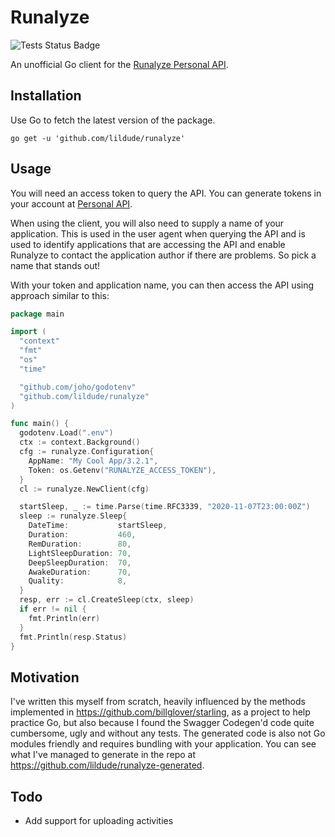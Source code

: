 # Runalyze

![Tests Status Badge](https://github.com/lildude/runalyze/workflows/Tests/badge.svg)

An unofficial Go client for the [Runalyze Personal API](https://runalyze.com/help/article/personal-api).

## Installation

Use Go to fetch the latest version of the package.

```shell
go get -u 'github.com/lildude/runalyze'
```

## Usage

You will need an access token to query the API. You can generate tokens in your account at [Personal API](https://runalyze.com/settings/personal-api).

When using the client, you will also need to supply a name of your application. This is used in the user agent when querying the API and is used to identify applications that are accessing the API and enable Runalyze to contact the application author if there are problems. So pick a name that stands out!

With your token and application name, you can then access the API using approach similar to this:

```go
package main

import (
  "context"
  "fmt"
  "os"
  "time"

  "github.com/joho/godotenv"
  "github.com/lildude/runalyze"
)

func main() {
  godotenv.Load(".env")
  ctx := context.Background()
  cfg := runalyze.Configuration{
    AppName: "My Cool App/3.2.1",
    Token: os.Getenv("RUNALYZE_ACCESS_TOKEN"),
  }
  cl := runalyze.NewClient(cfg)

  startSleep, _ := time.Parse(time.RFC3339, "2020-11-07T23:00:00Z")
  sleep := runalyze.Sleep{
    DateTime:           startSleep,
    Duration:           460,
    RemDuration:        80,
    LightSleepDuration: 70,
    DeepSleepDuration:  70,
    AwakeDuration:      70,
    Quality:            8,
  }
  resp, err := cl.CreateSleep(ctx, sleep)
  if err != nil {
    fmt.Println(err)
  }
  fmt.Println(resp.Status)
}
```

## Motivation

I've written this myself from scratch, heavily influenced by the methods implemented in <https://github.com/billglover/starling>, as a project to help practice Go, but also because I found the Swagger Codegen'd code quite cumbersome, ugly and without any tests. The generated code is also not Go modules friendly and requires bundling with your application. You can see what I've managed to generate in the repo at <https://github.com/lildude/runalyze-generated>.

## Todo

- Add support for uploading activities
